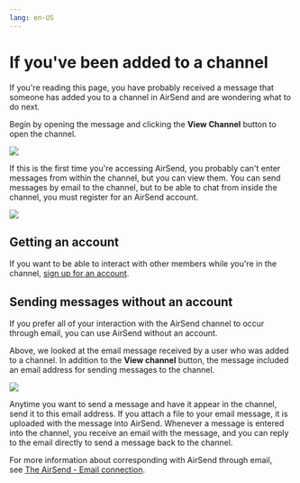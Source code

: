 ```yaml
---
lang: en-US
---
```


# If you've been added to a channel

If you're reading this page, you have probably received a message that someone has added you to a channel in AirSend and are wondering what to do next.  

  
Begin by opening the message and clicking the **View Channel** button to open the channel.

![](../../assets/channels/if-youve-been-added-to-a-channel/as-view-channel-a.png)

  
If this is the first time you're accessing AirSend, you probably can't enter messages from within the channel, but you can view them. You can send messages by email to the channel, but to be able to chat from inside the channel, you must register for an AirSend account.

![](../../assets/channels/if-youve-been-added-to-a-channel/as-view-channel.png)

## Getting an account

If you want to be able to interact with other members while you're in the channel, [sign up for an account](/account/setting-up-an-airsend-account).

## Sending messages without an account

If you prefer all of your interaction with the AirSend channel to occur through email, you can use AirSend without an account. 

Above, we looked at the email message received by a user who was added to a channel. In addition to the **View channel** button, the message included an email address for sending messages to the channel. 

![](../../assets/channels/if-youve-been-added-to-a-channel/as-view-channel-b.png)

Anytime you want to send a message and have it appear in the channel, send it to this email address. If you attach a file to your email message, it is uploaded with the message into AirSend. Whenever a message is entered into the channel, you receive an email with the message, and you can reply to the email directly to send a message back to the channel.

For more information about corresponding with AirSend through email, see [The AirSend - Email connection](/email).